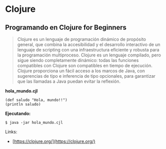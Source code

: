 # Clojure

## Programando en Clojure for Beginners

> Clojure es un lenguaje de programación dinámico de propósito general, que combina la accesibilidad y el desarrollo interactivo de un lenguaje de scripting con una infraestructura eficiente y robusta para la programación multiproceso. Clojure es un lenguaje compilado, pero sigue siendo completamente dinámico: todas las funciones compatibles con Clojure son compatibles en tiempo de ejecución. Clojure proporciona un fácil acceso a los marcos de Java, con sugerencias de tipo e inferencia de tipo opcionales, para garantizar que las llamadas a Java puedan evitar la reflexión.


**hola_mundo.cjl**
```
(def saludo "Hola, mundo!!")
(println saludo)
```

**Ejecutando:**
```
$ java -jar hola_mundo.cjl
```


Links:
* [https://clojure.org/](https://clojure.org/)